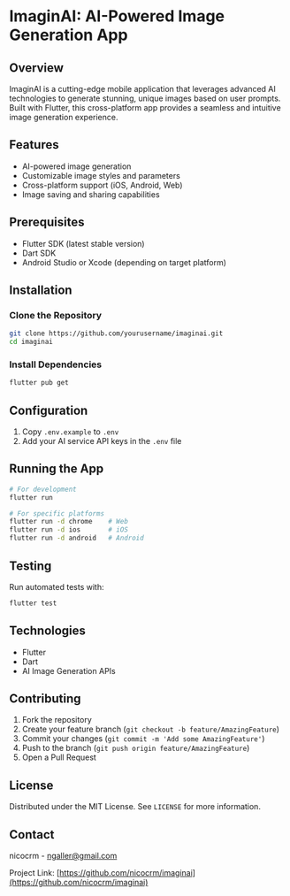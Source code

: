 # ImaginAI: AI-Powered Image Generation App

## Overview
ImaginAI is a cutting-edge mobile application that leverages advanced AI technologies to generate stunning, unique images based on user prompts. Built with Flutter, this cross-platform app provides a seamless and intuitive image generation experience.

## Features
- AI-powered image generation
- Customizable image styles and parameters
- Cross-platform support (iOS, Android, Web)
- Image saving and sharing capabilities

## Prerequisites
- Flutter SDK (latest stable version)
- Dart SDK
- Android Studio or Xcode (depending on target platform)

## Installation

### Clone the Repository
```bash
git clone https://github.com/yourusername/imaginai.git
cd imaginai
```

### Install Dependencies
```bash
flutter pub get
```

## Configuration
1. Copy `.env.example` to `.env`
2. Add your AI service API keys in the `.env` file

## Running the App
```bash
# For development
flutter run

# For specific platforms
flutter run -d chrome    # Web
flutter run -d ios       # iOS
flutter run -d android   # Android
```

## Testing
Run automated tests with:
```bash
flutter test
```

## Technologies
- Flutter
- Dart
- AI Image Generation APIs

## Contributing
1. Fork the repository
2. Create your feature branch (`git checkout -b feature/AmazingFeature`)
3. Commit your changes (`git commit -m 'Add some AmazingFeature'`)
4. Push to the branch (`git push origin feature/AmazingFeature`)
5. Open a Pull Request

## License
Distributed under the MIT License. See `LICENSE` for more information.

## Contact
nicocrm - ngaller@gmail.com

Project Link: [https://github.com/nicocrm/imaginai](https://github.com/nicocrm/imaginai)
